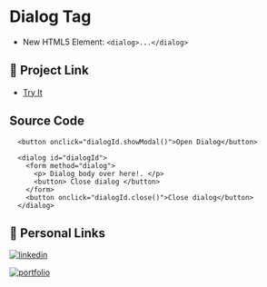 # Dialog Tag

- New HTML5 Element: `<dialog>...</dialog>`

## 🔗 Project Link

- [Try It](https://ahmad-ben.github.io/Dialog-Feature-Explain/)

## Source Code

```
  <button onclick="dialogId.showModal()">Open Dialog</button>

  <dialog id="dialogId">
    <form method="dialog">
      <p> Dialog body over here!. </p>
      <button> Close dialog </button>
    </form>
    <button onclick="dialogId.close()">Close dialog</button>
  </dialog>
```

## 🔗 Personal Links

[![linkedin](https://img.shields.io/badge/linkedin-0A66C2?style=for-the-badge&logo=linkedin&logoColor=white)](https://www.linkedin.com/in/ahmedbenchakhter/)

[![portfolio](https://img.shields.io/badge/my_portfolio-000?style=for-the-badge&logo=ko-fi&logoColor=white)](https://ahmed-ben-chakhter.web.app/)
